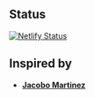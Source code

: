 ## Status

[![Netlify Status](https://api.netlify.com/api/v1/badges/14c2e488-2940-4f52-b05e-34e53c4d4a15/deploy-status)](https://app.netlify.com/sites/margaret-reed/deploys)

## Inspired by

- [**Jacobo Martinez**](https://github.com/cobidev)
